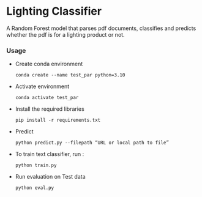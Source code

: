 # Lighting Classifier

A Random Forest model that parses pdf documents, classifies and predicts whether the pdf is for a lighting product or not. 

### Usage
- Create conda environment

    ```conda create --name test_par python=3.10```

- Activate environment

    ```conda activate test_par```

- Install the required libraries 

    ```pip install -r requirements.txt```

- Predict 

     ```python predict.py --filepath “URL or local path to file” ```

- To train text classifier, run :

    ```python train.py ```

- Run evaluation on Test data

    ```python eval.py```
